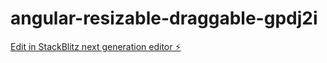 # angular-resizable-draggable-gpdj2i

[Edit in StackBlitz next generation editor ⚡️](https://stackblitz.com/~/github.com/agioio/angular-resizable-draggable-gpdj2i)